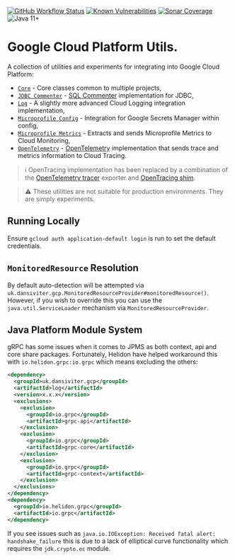 [![GitHub Workflow Status](https://img.shields.io/github/workflow/status/dansiviter/gcp-util/Build?style=flat-square)](https://github.com/dansiviter/gcp-util/actions/workflows/build.yaml) [![Known Vulnerabilities](https://snyk.io/test/github/dansiviter/gcp-util/badge.svg?style=flat-square)](https://snyk.io/test/github/dansiviter/gcp-util) [![Sonar Coverage](https://img.shields.io/sonar/coverage/dansiviter_gcp-util?server=https%3A%2F%2Fsonarcloud.io&style=flat-square)](https://sonarcloud.io/dashboard?id=dansiviter_gcp-util) ![Java 11+](https://img.shields.io/badge/-Java%2011%2B-informational?style=flat-square)

# Google Cloud Platform Utils. #

A collection of utilities and experiments for integrating into Google Cloud Platform:

* [`Core`](/core) - Core classes common to multiple projects,
* [`JDBC Commenter`](/jdbccommenter) - [SQL Commenter](https://google.github.io/sqlcommenter/) implementation for JDBC,
* [`Log`](/log) - A slightly more advanced Cloud Logging integration implementation,
* [`Microprofile Config`](/microprofile/config) - Integration for Google Secrets Manager within config,
* [`Microprofile Metrics`](/microprofile/metrics) - Extracts and sends Microprofile Metrics to Cloud Monitoring,
* [`OpenTelemetry`](/opentelemetry) - [OpenTelemetry](https://opentelemetry.io) implementation that sends trace and metrics information to Cloud Tracing.

> :information_source: OpenTracing implementation has been replaced by a combination of the [OpenTelemetry tracer](/opentelemetry) exporter and [OpenTracing shim](https://github.com/open-telemetry/opentelemetry-java/tree/main/opentracing-shim).

> :warning: These utilities are not suitable for production environments. They are simply experiments.


## Running Locally ##

Ensure `gcloud auth application-default login` is run to set the default credentials.


## `MonitoredResource` Resolution ##

By default auto-detection will be attempted via `uk.dansiviter.gcp.MonitoredResourceProvider#monitoredResource()`. However, if you wish to override this you can use the `java.util.ServiceLoader` mechanism via `MonitoredResourceProvider`.


## Java Platform Module System ##

gRPC has some issues when it comes to JPMS as both context, api and core share packages. Fortunately, Helidon have helped workaround this with `io.helidon.grpc:io.grpc` which means excluding the others:

```xml
<dependency>
  <groupId>uk.dansiviter.gcp</groupId>
  <artifactId>log</artifactId>
  <version>x.x.x</version>
  <exclusions>
    <exclusion>
      <groupId>io.grpc</groupId>
      <artifactId>grpc-api</artifactId>
    </exclusion>
    <exclusion>
      <groupId>io.grpc</groupId>
      <artifactId>grpc-core</artifactId>
    </exclusion>
    <exclusion>
      <groupId>io.grpc</groupId>
      <artifactId>grpc-context</artifactId>
    </exclusion>
  </exclusions>
</dependency>
<dependency>
  <groupId>io.helidon.grpc</groupId>
  <artifactId>io.grpc</artifactId>
</dependency>
```

If you see issues such as `java.io.IOException: Received fatal alert: handshake_failure` this is due to a lack of elliptical curve functionality which requires the `jdk.crypto.ec` module.
